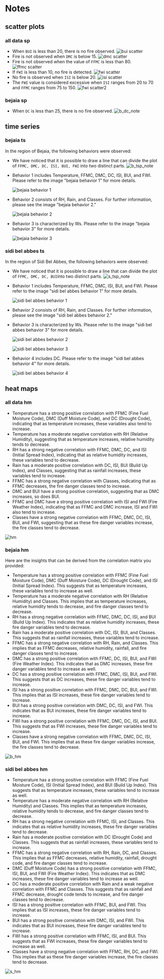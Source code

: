 # Notes

## scatter plots

### all data sp

- When `BUI` is less than 20, there is no fire observed.
  ![bui scatter](<bui note.png>)
- Fire is not observed when `DMC` is below 15.
  ![dmc scatter](<dmc note.png>)
- Fire is not observed when the value of `FFMC` is less than 80.
  ![ffmc scatter](<ffmc note.png>)
- If `FWI` is less than 10, no fire is detected.
  ![fwi scatter](<fwi note.png>)
- No fire is observed when `ISI` is below 20.
  ![isi scatter](<isi note.png>)
- The `FWI` value is considered excessive when `ISI` ranges from 20 to 70 and `FFMC` ranges from 75 to 150.
  ![fwi scatter2](<fwi note2.png>)

### bejaia sp

- When `DC` is less than 25, there is no fire observed.
  ![b_dc_note](b_dc_note.png)

## time series

### bejaia ts

In the region of Bejaia, the following behaviors were observed:

- We have noticed that it is possible to draw a line that can divide the plot of `FFMC, DMC, DC, ISI, BUI, FWI` into two distinct parts.
  ![b_tsp_note](b_tsp_note.png)

- Behavior 1 includes Temperature, FFMC, DMC, DC, ISI, BUI, and FWI. Please refer to the image "bejaia behavior 1" for more details.
  <!-- behavior_1 = [Temperature, FFMC, DMC, DC, ISI, BUI, FWI] -->
  ![bejaia behavior 1](<b_behavior 1.jpg>)
- Behavior 2 consists of RH, Rain, and Classes. For further information, please see the image "bejaia behavior 2."
  <!-- behavior_2 = [RH, Rain, Classes] -->
  ![bejaia behavior 2](<b_behavior 2.jpg>)
- Behavior 3 is characterized by Ws. Please refer to the image "bejaia behavior 3" for more details.
  <!-- behavior_3 = [Ws] -->
  ![bejaia behavior 3](<b_behavior 3.jpg>)

### sidi bel abbes ts

In the region of Sidi Bel Abbes, the following behaviors were observed:

- We have noticed that it is possible to draw a line that can divide the plot of `FFMC, DMC, DC, BUI`into two distinct parts.
  ![s_tsp_note](s_tsp_note.png)

- Behavior 1 includes Temperature, FFMC, DMC, ISI, BUI, and FWI. Please refer to the image "sidi bel abbes behavior 1" for more details.
  <!-- behavior_1 = [Temperature, FFMC, DMC, ISI, BUI, FWI] -->
  ![sidi bel abbes behavior 1](<s_behavior 1.jpg>)
- Behavior 2 consists of RH, Rain, and Classes. For further information, please see the image "sidi bel abbes behavior 2."
- Behavior 3 is characterized by Ws. Please refer to the image "sidi bel abbes behavior 3" for more details.
  <!-- behavior_2 = [RH, Rain, Classes] -->
  ![sidi bel abbes behavior 2](<s_behavior 2.jpg>)
  <!-- behavior_3 = [Ws] -->
  ![sidi bel abbes behavior 3](<s_behavior 3.jpg>)
- Behavior 4 includes DC. Please refer to the image "sidi bel abbes behavior 4" for more details.
  <!-- behavior_4 = [DC] -->
  ![sidi bel abbes behavior 4](<s_behavior 4.jpg>)

## heat maps

### all data hm

- Temperature has a strong positive correlation with FFMC (Fine Fuel Moisture Code), DMC (Duff Moisture Code), and DC (Drought Code), indicating that as temperature increases, these variables also tend to increase.
- Temperature has a moderate negative correlation with RH (Relative Humidity), suggesting that as temperature increases, relative humidity tends to decrease.
- RH has a strong negative correlation with FFMC, DMC, DC, and ISI (Initial Spread Index), indicating that as relative humidity increases, these variables tend to decrease.
- Rain has a moderate positive correlation with DC, ISI, BUI (Build Up Index), and Classes, suggesting that as rainfall increases, these variables tend to increase.
- FFMC has a strong negative correlation with Classes, indicating that as FFMC decreases, the fire danger classes tend to increase.
- DMC and BUI have a strong positive correlation, suggesting that as DMC increases, so does BUI.
- FFMC and DMC have a strong positive correlation with ISI and FWI (Fire Weather Index), indicating that as FFMC and DMC increase, ISI and FWI also tend to increase.
- Classes have a strong negative correlation with FFMC, DMC, DC, ISI, BUI, and FWI, suggesting that as these fire danger variables increase, the fire classes tend to decrease.

![hm](hm.png)

### bejaia hm

Here are the insights that can be derived from the correlation matrix you provided:

- Temperature has a strong positive correlation with FFMC (Fine Fuel Moisture Code), DMC (Duff Moisture Code), DC (Drought Code), and ISI (Initial Spread Index). This suggests that as temperature increases, these variables tend to increase as well.
- Temperature has a moderate negative correlation with RH (Relative Humidity) and Classes. This implies that as temperature increases, relative humidity tends to decrease, and fire danger classes tend to decrease.
- RH has a strong negative correlation with FFMC, DMC, DC, ISI, and BUI (Build Up Index). This indicates that as relative humidity increases, these fire danger variables tend to decrease.
- Rain has a moderate positive correlation with DC, ISI, BUI, and Classes. This suggests that as rainfall increases, these variables tend to increase.
- FFMC has a strong negative correlation with RH, Rain, and Classes. This implies that as FFMC decreases, relative humidity, rainfall, and fire danger classes tend to increase.
- DMC has a strong positive correlation with FFMC, DC, ISI, BUI, and FWI (Fire Weather Index). This indicates that as DMC increases, these fire danger variables tend to increase as well.
- DC has a strong positive correlation with FFMC, DMC, ISI, BUI, and FWI. This suggests that as DC increases, these fire danger variables tend to increase.
- ISI has a strong positive correlation with FFMC, DMC, DC, BUI, and FWI. This implies that as ISI increases, these fire danger variables tend to increase.
- BUI has a strong positive correlation with DMC, DC, ISI, and FWI. This indicates that as BUI increases, these fire danger variables tend to increase.
- FWI has a strong positive correlation with FFMC, DMC, DC, ISI, and BUI. This suggests that as FWI increases, these fire danger variables tend to increase.
- Classes have a strong negative correlation with FFMC, DMC, DC, ISI, BUI, and FWI. This implies that as these fire danger variables increase, the fire classes tend to decrease.

![b_hm](b_hm.png)

### sidi bel abbes hm

- Temperature has a strong positive correlation with FFMC (Fine Fuel Moisture Code), ISI (Initial Spread Index), and BUI (Build Up Index). This suggests that as temperature increases, these variables tend to increase as well.
- Temperature has a moderate negative correlation with RH (Relative Humidity) and Classes. This implies that as temperature increases, relative humidity tends to decrease, and fire danger classes tend to decrease.
- RH has a strong negative correlation with FFMC, ISI, and Classes. This indicates that as relative humidity increases, these fire danger variables tend to decrease.
- Rain has a moderate positive correlation with DC (Drought Code) and Classes. This suggests that as rainfall increases, these variables tend to increase.
- FFMC has a strong negative correlation with RH, Rain, DC, and Classes. This implies that as FFMC decreases, relative humidity, rainfall, drought code, and fire danger classes tend to increase.
- DMC (Duff Moisture Code) has a strong positive correlation with FFMC, ISI, BUI, and FWI (Fire Weather Index). This indicates that as DMC increases, these fire danger variables tend to increase as well.
- DC has a moderate positive correlation with Rain and a weak negative correlation with FFMC and Classes. This suggests that as rainfall and FFMC decrease, drought code tends to increase, and fire danger classes tend to decrease.
- ISI has a strong positive correlation with FFMC, BUI, and FWI. This implies that as ISI increases, these fire danger variables tend to increase.
- BUI has a strong positive correlation with DMC, ISI, and FWI. This indicates that as BUI increases, these fire danger variables tend to increase.
- FWI has a strong positive correlation with FFMC, ISI, and BUI. This suggests that as FWI increases, these fire danger variables tend to increase as well.
- Classes have a strong negative correlation with FFMC, RH, DC, and FWI. This implies that as these fire danger variables increase, the fire classes tend to decrease.

![s_hm](s_hm.png)
